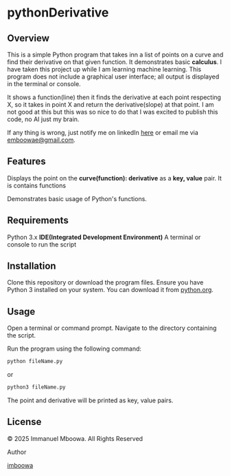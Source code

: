 # pythonDerivative

## Overview
This is a simple Python program that takes inn a list of points on a curve and find their derivative on that given function. It demonstrates basic **calculus**. I have taken this project up while I am learning machine learning. This program does not include a graphical user interface; all output is displayed in the terminal or console.

It shows a function(line) then it finds the derivative at each point respecting X, so it takes in point X and return the derivative(slope) at that point.
I am not good at this but this was so nice to do that I was excited to publish this code, no AI just my brain.

If any thing is wrong, just notify me on linkedIn [here](https://www.linkedin.com/in/immanuel-mboowa-773b65343/) or email me via [emboowae@gmail.com](mailto:emboowae@gmail.com).

## Features
Displays the point on the **curve(function): derivative** as a **key, value** pair.
It is contains functions

Demonstrates basic usage of Python's functions.

## Requirements
Python 3.x
**IDE(Integrated Development Environment)**
A terminal or console to run the script

## Installation
Clone this repository or download the program files.
Ensure you have Python 3 installed on your system. You can download it from [python.org](https://www.python.org/downloads/).

## Usage
Open a terminal or command prompt.
Navigate to the directory containing the script.

Run the program using the following command:
```bash
python fileName.py
```
or
```bash
python3 fileName.py
```
The point and derivative will be printed as key, value pairs.

## License

© 2025 Immanuel Mboowa. All Rights Reserved

Author

[imboowa](https://github.com/imboowa)
